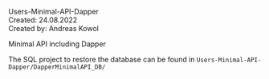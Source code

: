 Users-Minimal-API-Dapper<br />
Created: 24.08.2022<br />
Created by: Andreas Kowol<br />

Minimal API including Dapper

The SQL project to restore the database can be found in `Users-Minimal-API-Dapper/DapperMinimalAPI_DB/`
